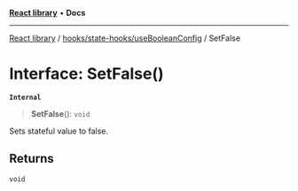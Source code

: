 [**React library**](../../../../index.md) • **Docs**

***

[React library](../../../../modules.md) / [hooks/state-hooks/useBooleanConfig](../index.md) / SetFalse

# Interface: SetFalse()

**`Internal`**

> **SetFalse**(): `void`

Sets stateful value to false.

## Returns

`void`
